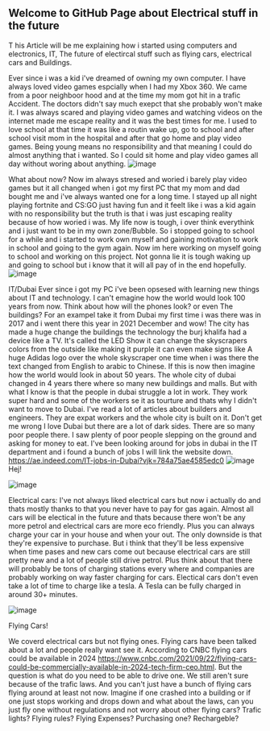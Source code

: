## Welcome to GitHub Page about Electrical stuff in the future
T
his Article will be me explaining how i started using computers and electronics, IT, The future of electircal stuff such as flying cars, electrical cars and Buildings.

Ever since i was a kid i've dreamed of owning my own computer. I have always loved video games espcially when I had my Xbox 360. We came from a poor neighboor hood and at the time my mom got hit in a trafic Accident. The doctors didn't say much exepct that she probably won't make it. I was always scared and playing video games and watching videos on the internet made me escape reality and it was the best times for me. I used to love school at that time it was like a routin wake up, go to school and after school visit mom in the hospital and after that go home and play video games. Being young means no responsibility and that meaning I could do almost anything that i wanted. So I could sit home and play video games all day without woring about anything. 
![image](https://user-images.githubusercontent.com/70017433/154059802-7148fd44-f069-4f3f-841c-8788852c6a2f.png)



What about now?
Now im always stresed and woried i barely play video games but it all changed when i got my first PC that my mom and dad bought me and i've always wanted one for a long time. I stayed up all night playing fortnite and CS:GO just having fun and it feelt like i was a kid again with no responsibility but the truth is that i was just escaping reality because of how woried i was. My life now is tough, i over think everythink and i just want to be in my own zone/Bubble. So i stopped going to school for a while and i started to work own myself and gaining motivation to work in school and going to the gym again. Now im here working on myself going to school and working on this project. Not gonna lie it is tough waking up and going to school but i know that it will all pay of in the end hopefully. 
![image](https://user-images.githubusercontent.com/70017433/154059696-83b33dfa-50fc-4dcd-9588-e3c24b006aaf.png)



IT/Dubai
Ever since i got my PC i've been opsesed with learning new things about IT and technology. I can't emagine how the world would look 100 years from now. Think about how will the phones look? or even The buildings? For an exampel take it from Dubai my first time i was there was in 2017 and i went there this year in 2021 December and wow! The city has made a huge change the buildings the technology the burj khalifa had a device like a TV. It's called the LED Show it can change the skyscrapers colors from the outside like making it purple it can even make signs like A huge Adidas logo over the whole skyscraper one time when i was there the text changed from English to arabic to Chinese. If this is now then imagine how the world would look in about 50 years. The whole city of dubai changed in 4 years there where so many new buildings and malls. But with what I know is that the people in dubai struggle a lot in work. They work super hard and some of the workers se it as tourture and thats why I didn't want to move to Dubai. I've read a lot of articles about builders and engineers. They are expat workers and the whole city is built on it. Don't get me wrong I love Dubai but there are a lot of dark sides. There are so many poor people there. I saw plenty of poor people slepping on the ground and asking for money to eat. I've been looking around for jobs in dubai in the IT department and i found a bunch of jobs I will link the website down.   
https://ae.indeed.com/IT-jobs-in-Dubai?vjk=784a75ae4585edc0
![image](https://user-images.githubusercontent.com/70017433/154059508-48d04564-91fc-467f-b272-6d742beffcc2.png)
Hej!


![image](https://user-images.githubusercontent.com/70017433/156356881-1fe45a5d-c422-46b7-b151-19dcc41e08fd.png)


Electrical cars: I've not always liked electrical cars but now i actually do and thats mostly thanks to that you never have to pay for gas again. Almost all cars will be electical in the future and thats because there won't be any more petrol and electrical cars are more eco friendly. Plus you can always charge your car in your house and when your out. The only downside is that they're expensive to purchase. But i think that they'll be less expensive when time pases and new cars come out because electrical cars are still pretty new and a lot of people still drive petrol. Plus think about that there will probably be tons of charging stations every where and companies are probably working on way faster charging for cars. Electical cars don't even take a lot of time to charge like a tesla. A Tesla can be fully charged in around 30+ minutes. 


![image](https://user-images.githubusercontent.com/70017433/156357008-384c92cf-d023-418a-9c40-2c10b24bffb9.png)



Flying Cars! 

We coverd electrical cars but not flying ones. Flying cars have been talked about a lot and people really want see it. According to CNBC flying cars could be available in 2024 https://www.cnbc.com/2021/09/22/flying-cars-could-be-commercially-available-in-2024-tech-firm-ceo.html. But the question is what do you need to be able to drive one. We still aren't sure because of the trafic laws. And you can't just have a bunch of flying cars flying around at least not now. Imagine if one crashed into a building or if one just stops working and drops down and what about the laws, can you just fly one without regulations and not worry about other flying cars? Trafic lights? Flying rules? Flying Expenses? Purchasing one? Rechargeble?







